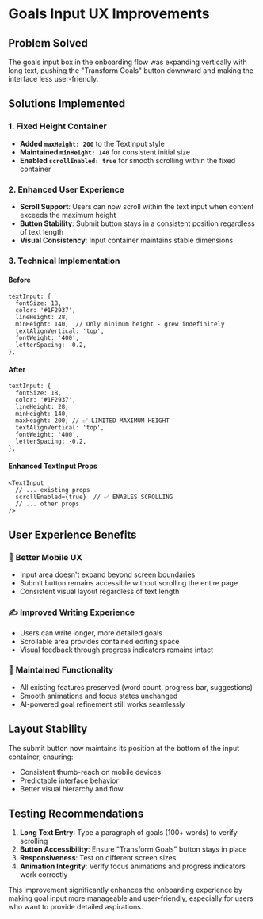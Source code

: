 # Goals Input UX Improvements

## Problem Solved
The goals input box in the onboarding flow was expanding vertically with long text, pushing the "Transform Goals" button downward and making the interface less user-friendly.

## Solutions Implemented

### 1. Fixed Height Container
- **Added `maxHeight: 200`** to the TextInput style
- **Maintained `minHeight: 140`** for consistent initial size
- **Enabled `scrollEnabled: true`** for smooth scrolling within the fixed container

### 2. Enhanced User Experience
- **Scroll Support**: Users can now scroll within the text input when content exceeds the maximum height
- **Button Stability**: Submit button stays in a consistent position regardless of text length
- **Visual Consistency**: Input container maintains stable dimensions

### 3. Technical Implementation

#### Before
```tsx
textInput: { 
  fontSize: 18, 
  color: '#1F2937', 
  lineHeight: 28, 
  minHeight: 140,  // Only minimum height - grew indefinitely
  textAlignVertical: 'top',
  fontWeight: '400',
  letterSpacing: -0.2,
},
```

#### After
```tsx
textInput: { 
  fontSize: 18, 
  color: '#1F2937', 
  lineHeight: 28, 
  minHeight: 140, 
  maxHeight: 200, // ✅ LIMITED MAXIMUM HEIGHT
  textAlignVertical: 'top',
  fontWeight: '400',
  letterSpacing: -0.2,
},
```

#### Enhanced TextInput Props
```tsx
<TextInput
  // ... existing props
  scrollEnabled={true}  // ✅ ENABLES SCROLLING
  // ... other props
/>
```

## User Experience Benefits

### 📱 **Better Mobile UX**
- Input area doesn't expand beyond screen boundaries
- Submit button remains accessible without scrolling the entire page
- Consistent visual layout regardless of text length

### ✍️ **Improved Writing Experience**
- Users can write longer, more detailed goals
- Scrollable area provides contained editing space
- Visual feedback through progress indicators remains intact

### 🎯 **Maintained Functionality**
- All existing features preserved (word count, progress bar, suggestions)
- Smooth animations and focus states unchanged
- AI-powered goal refinement still works seamlessly

## Layout Stability

The submit button now maintains its position at the bottom of the input container, ensuring:
- Consistent thumb-reach on mobile devices
- Predictable interface behavior
- Better visual hierarchy and flow

## Testing Recommendations

1. **Long Text Entry**: Type a paragraph of goals (100+ words) to verify scrolling
2. **Button Accessibility**: Ensure "Transform Goals" button stays in place
3. **Responsiveness**: Test on different screen sizes
4. **Animation Integrity**: Verify focus animations and progress indicators work correctly

This improvement significantly enhances the onboarding experience by making goal input more manageable and user-friendly, especially for users who want to provide detailed aspirations.
